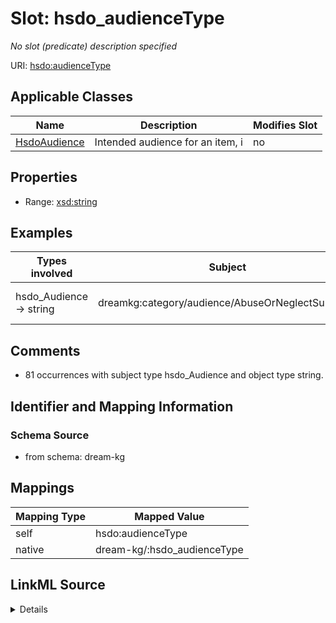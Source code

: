 

# Slot: hsdo_audienceType


_No slot (predicate) description specified_





URI: [hsdo:audienceType](hsdo:audienceType)



<!-- no inheritance hierarchy -->





## Applicable Classes

| Name | Description | Modifies Slot |
| --- | --- | --- |
| [HsdoAudience](../classes/HsdoAudience.md) | Intended audience for an item, i |  no  |







## Properties

* Range: [xsd:string](xsd:string)






## Examples

| Types involved | Subject | Predicate | Object |
| --- | --- | --- | --- |
| hsdo_Audience → string | dreamkg:category/audience/AbuseOrNeglectSurvivors | hsdo:audienceType | abuse or neglect survivors |


## Comments

* 81 occurrences with subject type hsdo_Audience and object type string.

## Identifier and Mapping Information







### Schema Source


* from schema: dream-kg




## Mappings

| Mapping Type | Mapped Value |
| ---  | ---  |
| self | hsdo:audienceType |
| native | dream-kg/:hsdo_audienceType |




## LinkML Source

<details>
```yaml
name: hsdo_audienceType
description: No slot (predicate) description specified
comments:
- 81 occurrences with subject type hsdo_Audience and object type string.
examples:
- description: hsdo_Audience → string
  object:
    example_object: abuse or neglect survivors
    example_predicate: hsdo:audienceType
    example_subject: dreamkg:category/audience/AbuseOrNeglectSurvivors
from_schema: dream-kg
rank: 1000
slot_uri: hsdo:audienceType
alias: hsdo_audienceType
domain_of:
- hsdo_Audience
range: string

```
</details>
